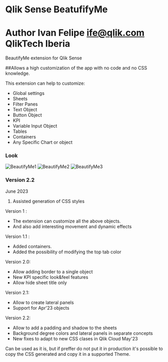 # Qlik Sense BeatufifyMe
# Author Ivan Felipe ife@qlik.com QlikTech Iberia
BeautifyMe extension for Qlik Sense

##Allows a high customization of the app with no code and no CSS knowledge.

This extension can help to customize:
- Global settings
- Sheets
- Filter Panes
- Text Object
- Button Object
- KPI
- Variable Input Object
- Tables
- Containers
- Any Specific Chart or object


### Look
![BeautifyMe1](https://user-images.githubusercontent.com/11334576/153909379-d2693870-49fd-4767-a64f-5877eed41187.png)
![BeautifyMe2](https://user-images.githubusercontent.com/11334576/153909398-efad6974-01b8-4e81-a119-bb401bcbd14c.png)
![BeautifyMe3](https://user-images.githubusercontent.com/11334576/153909415-9ec64b00-5b4f-4d60-9467-a8dcc465dee1.png)

### Version 2.2
June 2023

1. Assisted generation of CSS styles

Version 1 :
- The extension can customize all the above objects.
- And also add interesting movement and dynamic effects

Version 1.1 :
- Added containers.
- Added the possibility of modifying the top tab color

Version 2.0:
- Allow adding border to a single object
- New KPI specific look&feel features
- Allow hide sheet title only

Version 2.1:
- Allow to create lateral panels
- Support for Apr'23 objects

Version 2.2:
- Allow to add a padding and shadow to the sheets
- Background degree colors and lateral panels in separate concepts
- New fixes to adapt to new CSS clases in Qlik Cloud May'23

Can be used as it is, but if preffer do not put it in production it's possible to copy the CSS generated and copy it in a supported Theme.